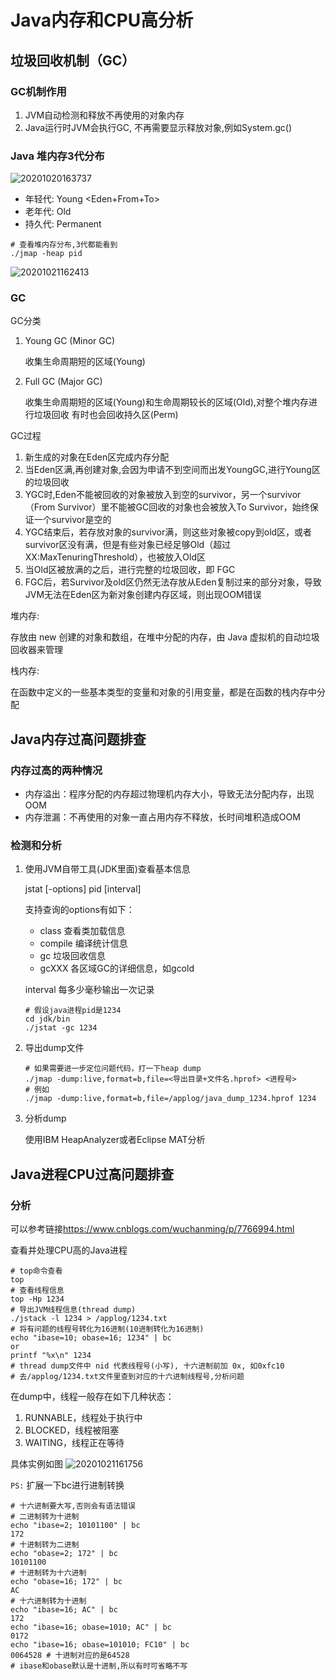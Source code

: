 # Java内存和CPU高分析

## 垃圾回收机制（GC）

### GC机制作用

1. JVM自动检测和释放不再使用的对象内存
2. Java运行时JVM会执行GC, 不再需要显示释放对象,例如System.gc()

### Java 堆内存3代分布

![20201020163737](https://deemoprobe.oss-cn-shanghai.aliyuncs.com/images/20201020163737.png)

- 年轻代: Young <Eden+From+To>
- 老年代: Old
- 持久代: Permanent

```shell
# 查看堆内存分布,3代都能看到
./jmap -heap pid
```
![20201021162413](https://deemoprobe.oss-cn-shanghai.aliyuncs.com/images/20201021162413.png)

### GC

GC分类

1. Young GC (Minor GC)

    收集生命周期短的区域(Young)

2. Full GC (Major GC)

    收集生命周期短的区域(Young)和生命周期较长的区域(Old),对整个堆内存进行垃圾回收
    有时也会回收持久区(Perm)

GC过程

1. 新生成的对象在Eden区完成内存分配
2. 当Eden区满,再创建对象,会因为申请不到空间而出发YoungGC,进行Young区的垃圾回收
3. YGC时,Eden不能被回收的对象被放入到空的survivor，另一个survivor（From Survivor）里不能被GC回收的对象也会被放入To Survivor，始终保证一个survivor是空的
4. YGC结束后，若存放对象的survivor满，则这些对象被copy到old区，或者survivor区没有满，但是有些对象已经足够Old（超过XX:MaxTenuringThreshold），也被放入Old区
5. 当Old区被放满的之后，进行完整的垃圾回收，即 FGC
6. FGC后，若Survivor及old区仍然无法存放从Eden复制过来的部分对象，导致JVM无法在Eden区为新对象创建内存区域，则出现OOM错误

堆内存:

存放由 new 创建的对象和数组，在堆中分配的内存，由 Java 虚拟机的自动垃圾回收器来管理

栈内存:

在函数中定义的一些基本类型的变量和对象的引用变量，都是在函数的栈内存中分配

## Java内存过高问题排查

### 内存过高的两种情况

- 内存溢出：程序分配的内存超过物理机内存大小，导致无法分配内存，出现OOM
- 内存泄漏：不再使用的对象一直占用内存不释放，长时间堆积造成OOM

### 检测和分析

1. 使用JVM自带工具(JDK里面)查看基本信息

    jstat [-options] pid [interval]  

    支持查询的options有如下：

    - class 查看类加载信息
    - compile 编译统计信息
    - gc 垃圾回收信息
    - gcXXX 各区域GC的详细信息，如gcold

    interval  每多少毫秒输出一次记录

    ```shell
    # 假设java进程pid是1234
    cd jdk/bin
    ./jstat -gc 1234
    ```

2. 导出dump文件

    ```shell
    # 如果需要进一步定位问题代码，打一下heap dump
    ./jmap -dump:live,format=b,file=<导出目录+文件名.hprof> <进程号>
    # 例如
    ./jmap -dump:live,format=b,file=/applog/java_dump_1234.hprof 1234
    ```

3. 分析dump

   使用IBM HeapAnalyzer或者Eclipse MAT分析

## Java进程CPU过高问题排查

### 分析

可以参考链接<https://www.cnblogs.com/wuchanming/p/7766994.html>

查看并处理CPU高的Java进程

```shell
# top命令查看
top
# 查看线程信息
top -Hp 1234
# 导出JVM线程信息(thread dump)
./jstack -l 1234 > /applog/1234.txt
# 将有问题的线程号转化为16进制(10进制转化为16进制)
echo "ibase=10; obase=16; 1234" | bc
or
printf "%x\n" 1234
# thread dump文件中 nid 代表线程号(小写), 十六进制前加 0x, 如0xfc10
# 去/applog/1234.txt文件里查到对应的十六进制线程号,分析问题
```

在dump中，线程一般存在如下几种状态：

1. RUNNABLE，线程处于执行中
2. BLOCKED，线程被阻塞
3. WAITING，线程正在等待

具体实例如图
![20201021161756](https://deemoprobe.oss-cn-shanghai.aliyuncs.com/images/20201021161756.png)

`PS:` 扩展一下bc进行进制转换

```shell
# 十六进制要大写,否则会有语法错误
# 二进制转为十进制
echo "ibase=2; 10101100" | bc
172
# 十进制转为二进制
echo "obase=2; 172" | bc
10101100
# 十进制转为十六进制
echo "obase=16; 172" | bc
AC
# 十六进制转为十进制
echo "ibase=16; AC" | bc
172
echo "ibase=16; obase=1010; AC" | bc
0172
echo "ibase=16; obase=101010; FC10" | bc
0064528 # 十进制对应的是64528
# ibase和obase默认是十进制,所以有时可省略不写
```
